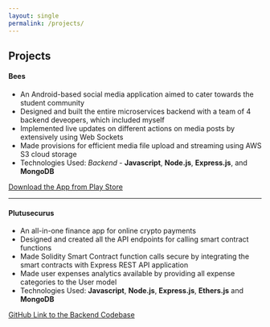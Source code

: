 ```yaml
---
layout: single
permalink: /projects/
---
```


## Projects

#### Bees

* An Android-based social media application aimed to cater towards the student community
* Designed and built the entire microservices backend with a team of 4 backend deveopers, which included myself
* Implemented live updates on different actions on media posts by extensively using Web Sockets
* Made provisions for efficient media file upload and streaming using AWS S3 cloud storage
* Technologies Used: *Backend* - **Javascript**, **Node.js**, **Express.js**, and **MongoDB**

[Download the App from Play Store](https://play.google.com/store/apps/details?id=com.iemkol.beez)

<hr>

#### Plutusecurus

* An all-in-one finance app for online crypto payments
* Designed and created all the API endpoints for calling smart contract functions
* Made Solidity Smart Contract function calls secure by integrating the smart contracts with Express REST API application
* Made user expenses analytics available by providing all expense categories to the User model
* Technologies Used: **Javascript**, **Node.js**, **Express.js**, **Ethers.js** and **MongoDB**

[GitHub Link to the Backend Codebase](https://github.com/Plutusecurus/plutusecurus-backend)